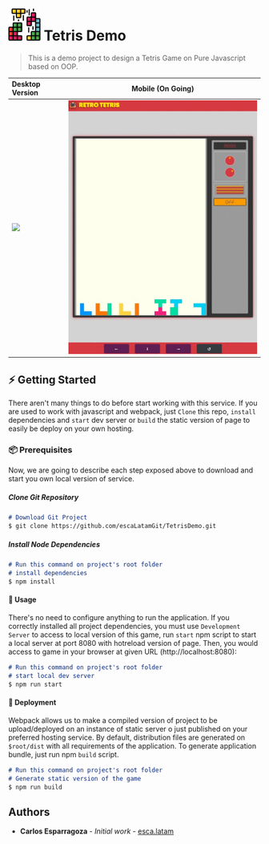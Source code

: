 # ![](./src/asset/image/logo.png) Tetris Demo

> This is a demo project to design a Tetris Game on Pure Javascript based on OOP.
 
 
 | Desktop Version | Mobile (On Going) | 
 | :---         |     :---:      |  
 | ![](./raw/preview_game.gif)| ![](./raw/preview_mobile_game.gif)   |  
## ⚡ Getting Started

There aren't many things to do before start working with this service. 
If you are used to work with javascript and webpack, just `Clone` 
this repo, `install` dependencies and `start` dev server or `build` the static version of page to easily be deploy on your own hosting. 

### 📦 Prerequisites

Now, we are going to describe each step exposed above to download and start you own local version of service.

##### *Clone Git Repository*
```Markdown
# Download Git Project
$ git clone https://github.com/escaLatamGit/TetrisDemo.git
``` 
##### *Install Node Dependencies*
```Markdown
# Run this command on project's root folder
# install dependencies
$ npm install
``` 

#### 🎉 Usage   
There's no need to configure anything to run the application.
 If you correctly installed all project dependencies, you must 
 use `Development Server` to access to local version of this game, run `start` npm script
  to start a local server at port 8080 with hotreload version of page. Then, you would access to game
 in your browser at given URL (http://localhost:8080):
```Markdown
# Run this command on project's root folder
# start local dev server
$ npm run start
``` 
#### 🚀 Deployment
Webpack allows us to make a compiled version of project to be upload/deployed
 on an instance of static server o just published on your preferred hosting service. 
 By default, distribution files are generated on `$root/dist`   with all requirements of the application. 
 To generate application bundle, just run npm `build` script. 
```Markdown
# Run this command on project's root folder
# Generate static version of the game
$ npm run build
``` 

## Authors

* **Carlos Esparragoza** - *Initial work* - [esca.latam](https://github.com/escaLatamGit)
  
